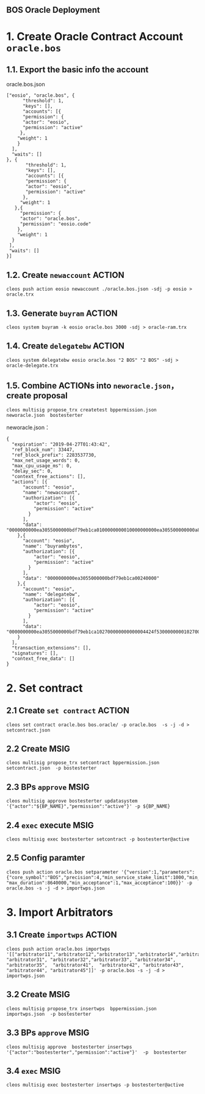 BOS Oracle Deployment
----------

# 1. Create Oracle Contract Account `oracle.bos`

## 1.1. Export the basic info the account
oracle.bos.json
```
["eosio", "oracle.bos", {
      "threshold": 1,
      "keys": [],
      "accounts": [{
      "permission": {
      "actor": "eosio",
      "permission": "active"
     },
    "weight": 1
    }
  ],
  "waits": []
}, {
       "threshold": 1,
       "keys": [],
       "accounts": [{
       "permission": {
       "actor": "eosio",
       "permission": "active"
      },
     "weight": 1
   },{
     "permission": {
     "actor": "oracle.bos",
     "permission": "eosio.code"
    },
    "weight": 1
  }
 ],
 "waits": []
}]
```

## 1.2. Create `newaccount` ACTION

```
cleos push action eosio newaccount ./oracle.bos.json -sdj -p eosio > oracle.trx
```
## 1.3. Generate `buyram` ACTION

```
cleos system buyram -k eosio oracle.bos 3000 -sdj > oracle-ram.trx
```
## 1.4. Create `delegatebw` ACTION

```
cleos system delegatebw eosio oracle.bos "2 BOS" "2 BOS" -sdj > oracle-delegate.trx
```
## 1.5. Combine ACTIONs into `neworacle.json`，create proposal

```
cleos multisig propose_trx createtest bppermission.json  neworacle.json  bostesterter
```
neworacle.json：
```
{
  "expiration": "2019-04-27T01:43:42",
  "ref_block_num": 33447,
  "ref_block_prefix": 2283537730,
  "max_net_usage_words": 0,
  "max_cpu_usage_ms": 0,
  "delay_sec": 0,
  "context_free_actions": [],
  "actions": [{
      "account": "eosio",
      "name": "newaccount",
      "authorization": [{
          "actor": "eosio",
          "permission": "active"
        }
      ],
      "data": "0000000000ea3055000000bdf79eb1ca0100000000010000000000ea305500000000a8ed32320100000100000000010000000000ea305500000000a8ed3232010000"
    },{
      "account": "eosio",
      "name": "buyrambytes",
      "authorization": [{
          "actor": "eosio",
          "permission": "active"
        }
      ],
      "data": "0000000000ea3055000000bdf79eb1ca00240000"
    },{
      "account": "eosio",
      "name": "delegatebw",
      "authorization": [{
          "actor": "eosio",
          "permission": "active"
        }
      ],
      "data": "0000000000ea3055000000bdf79eb1ca102700000000000004424f5300000000102700000000000004424f530000000000"
    }
  ],
  "transaction_extensions": [],
  "signatures": [],
  "context_free_data": []
}
```
# 2. Set contract
## 2.1 Create `set contract` ACTION
```
cleos set contract oracle.bos bos.oracle/ -p oracle.bos  -s -j -d > setcontract.json
```
## 2.2 Create MSIG
```
cleos multisig propose_trx setcontract bppermission.json  setcontract.json  -p bostesterter
```
## 2.3 BPs `approve` MSIG
```
cleos multisig approve bostesterter updatasystem '{"actor":"${BP_NAME}","permission":"active"}' -p ${BP_NAME}
```
## 2.4 `exec` execute MSIG
```
cleos multisig exec bostesterter setcontract -p bostesterter@active
```

## 2.5 Config paramter
```
cleos push action oracle.bos setparameter '{"version":1,"parameters":{"core_symbol":"BOS","precision":4,"min_service_stake_limit":1000,"min_appeal_stake_limit":100,"min_reg_arbitrator_stake_limit":10000,"arbitration_correct_rate":60,"round_limit":3,"arbi_timeout_value":3600,"arbi_freeze_stake_duration":86400,"time_deadline":86400,"clear_data_time_length":10800,"max_data_size":256,"min_provider_limit":1,"max_provider_limit":100,"min_update_cycle":1,"max_update_cycle":8640000,"min_duration":1, "max_duration":8640000,"min_acceptance":1,"max_acceptance":100}}' -p oracle.bos -s -j -d > importwps.json
```

# 3. Import Arbitrators
## 3.1 Create `importwps` ACTION
```
cleos push action oracle.bos importwps '[["arbitrator11","arbitrator12","arbitrator13","arbitrator14","arbitrator15","arbitrator21","arbitrator22","arbitrator23","arbitrator24","arbitrator25", "arbitrator31", "arbitrator32","arbitrator33", "arbitrator34", "arbitrator35",  "arbitrator41",  "arbitrator42", "arbitrator43", "arbitrator44", "arbitrator45"]]' -p oracle.bos -s -j -d > importwps.json
```
## 3.2 Create MSIG
```
cleos multisig propose_trx insertwps  bppermission.json  importwps.json  -p bostesterter 
```
## 3.3 BPs `approve` MSIG
```
cleos multisig approve  bostesterter insertwps '{"actor":"bostesterter","permission":"active"}'  -p  bostesterter
```

##  3.4 `exec` MSIG

```
cleos multisig exec bostesterter insertwps -p bostesterter@active
```

